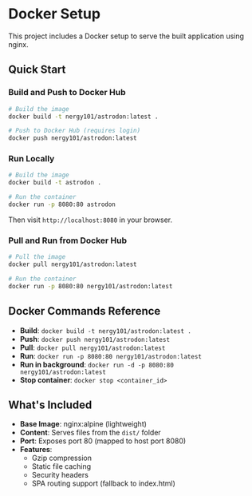 # Docker Setup

This project includes a Docker setup to serve the built application using nginx.

## Quick Start

### Build and Push to Docker Hub

```bash
# Build the image
docker build -t nergy101/astrodon:latest .

# Push to Docker Hub (requires login)
docker push nergy101/astrodon:latest
```

### Run Locally

```bash
# Build the image
docker build -t astrodon .

# Run the container
docker run -p 8080:80 astrodon
```

Then visit `http://localhost:8080` in your browser.

### Pull and Run from Docker Hub

```bash
# Pull the image
docker pull nergy101/astrodon:latest

# Run the container
docker run -p 8080:80 nergy101/astrodon:latest
```

## Docker Commands Reference

- **Build**: `docker build -t nergy101/astrodon:latest .`
- **Push**: `docker push nergy101/astrodon:latest`
- **Pull**: `docker pull nergy101/astrodon:latest`
- **Run**: `docker run -p 8080:80 nergy101/astrodon:latest`
- **Run in background**: `docker run -d -p 8080:80 nergy101/astrodon:latest`
- **Stop container**: `docker stop <container_id>`

## What's Included

- **Base Image**: nginx:alpine (lightweight)
- **Content**: Serves files from the `dist/` folder
- **Port**: Exposes port 80 (mapped to host port 8080)
- **Features**:
  - Gzip compression
  - Static file caching
  - Security headers
  - SPA routing support (fallback to index.html)
